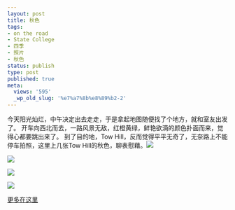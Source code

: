 ```yaml
---
layout: post
title: 秋色
tags:
- on the road
- State College
- 四季
- 照片
- 秋色
status: publish
type: post
published: true
meta:
  views: '595'
  _wp_old_slug: '%e7%a7%8b%e8%89%b2-2'
---
```

<p>今天阳光灿烂，中午决定出去走走，于是拿起地图随便找了个地方，就和室友出发了。
开车向西北而去，一路风景无敌，红橙黄绿，鲜艳欲滴的颜色扑面而来，觉得心都要跳出来了。
到了目的地，Tow Hill，反而觉得平平无奇了，无奈路上不能停车拍照，这里上几张Tow Hill的秋色，聊表慰藉。<a href="http://picasaweb.google.com/MaZhaorong/20071021TowHill" target="_blank"><img src="http://lh4.google.com/MaZhaorong/RxwFxAuHIDI/AAAAAAAAA-E/uHj3HYy9CHA/DSCF0126.JPG?imgmax=512" class="blogimg" border="0" /></a>
<p> <img src="http://lh6.google.com/MaZhaorong/RxwFaguHH-I/AAAAAAAAA9Y/_EAHwJd3ZgA/DSCF0110.JPG?imgmax=512" class="blogimg" border="0" /></p>
<p><img src="http://lh3.google.com/MaZhaorong/RxwFowuHIBI/AAAAAAAAA9w/Lnzs-JPaLj8/DSCF0118.JPG?imgmax=512" class="blogimg" border="0" /></p>
<p><img src="http://lh4.google.com/MaZhaorong/RxwGoAuHIMI/AAAAAAAAA_Y/LSyqksISYdo/DSCN0349.JPG?imgmax=512" class="blogimg" border="0" /></p>
<a href="http://picasaweb.google.com/MaZhaorong/20071021TowHill" target="_blank">更多在这里</a>
